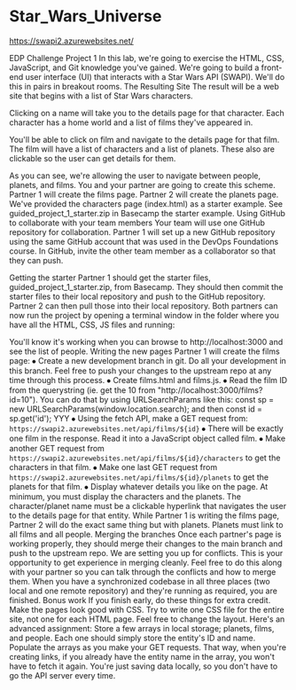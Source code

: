 # Star_Wars_Universe

https://swapi2.azurewebsites.net/

EDP Challenge Project 1
In this lab, we're going to exercise the HTML, CSS, JavaScript, and Git knowledge you've gained. We're going to build a front-end user interface (UI) that interacts with a Star Wars API (SWAPI). We'll do this in pairs in breakout rooms.
The Resulting Site
The result will be a web site that begins with a list of Star Wars characters.
 
Clicking on a name will take you to the details page for that character. Each character has a home world and a list of films they've appeared in.
 
You'll be able to click on film and navigate to the details page for that film. The film will have a list of characters and a list of planets. These also are clickable so the user can get details for them.
 
As you can see, we're allowing the user to navigate between people, planets, and films. You and your partner are going to create this scheme. Partner 1 will create the films page. Partner 2 will create the planets page. We've provided the characters page (index.html) as a starter example. See guided_project_1_starter.zip in Basecamp the starter example.
Using GitHub to collaborate with your team members
Your team will use one GitHub repository for collaboration. Partner 1 will set up a new GitHub repository using the same GitHub account that was used in the DevOps Foundations course. In GitHub, invite the other team member as a collaborator so that they can push.
 
Getting the starter
Partner 1 should get the starter files, guided_project_1_starter.zip, from Basecamp. They should then commit the starter files to their local repository and push to the GitHub repository. Partner 2 can then pull those into their local repository.
Both partners can now run the project by opening a terminal window in the folder where you have all the HTML, CSS, JS files and running:

You'll know it's working when you can browse to http://localhost:3000 and see the list of people.
Writing the new pages
Partner 1 will create the films page:
⦁	Create a new development branch in git. Do all your development in this branch. Feel free to push your changes to the upstream repo at any time through this process.
⦁	Create films.html and films.js. 
⦁	Read the film ID from the querystring (ie. get the 10 from "http://localhost:3000/films?id=10"). You can do that by using URLSearchParams like this: const sp = new URLSearchParams(window.location.search); and then const id = sp.get('id');  YYY
⦁	Using the fetch API, make a GET request from:
` https://swapi2.azurewebsites.net/api/films/${id}`
⦁	There will be exactly one film in the response. Read it into a JavaScript object called film.
⦁	Make another GET request from ` https://swapi2.azurewebsites.net/api/films/${id}/characters` to get the characters in that film.
⦁	Make one last GET request from ` https://swapi2.azurewebsites.net/api/films/${id}/planets` to get the planets for that film. 
⦁	Display whatever details you like on the page. At minimum, you must display the characters and the planets. The character/planet name must be a clickable hyperlink that navigates the user to the details page for that entity.
While Partner 1 is writing the films page, Partner 2 will do the exact same thing but with planets. Planets must link to all films and all people.
Merging the branches
Once each partner's page is working properly, they should merge their changes to the main branch and push to the upstream repo. We are setting you up for conflicts. This is your opportunity to get experience in merging cleanly. Feel free to do this along with your partner so you can talk through the conflicts and how to merge them.
When you have a synchronized codebase in all three places (two local and one remote repository) and they're running as required, you are finished.
Bonus work
If you finish early, do these things for extra credit.
Make the pages look good with CSS. Try to write one CSS file for the entire site, not one for each HTML page. Feel free to change the layout.
Here's an advanced assignment: Store a few arrays in local storage; planets, films, and people. Each one should simply store the entity's ID and name. Populate the arrays as you make your GET requests. That way, when you're creating links, if you already have the entity name in the array, you won't have to fetch it again. You're just saving data locally, so you don't have to go the API server every time.




